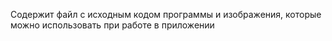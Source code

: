 Содержит файл с исходным кодом программы и изображения, которые можно использовать при работе в приложении  